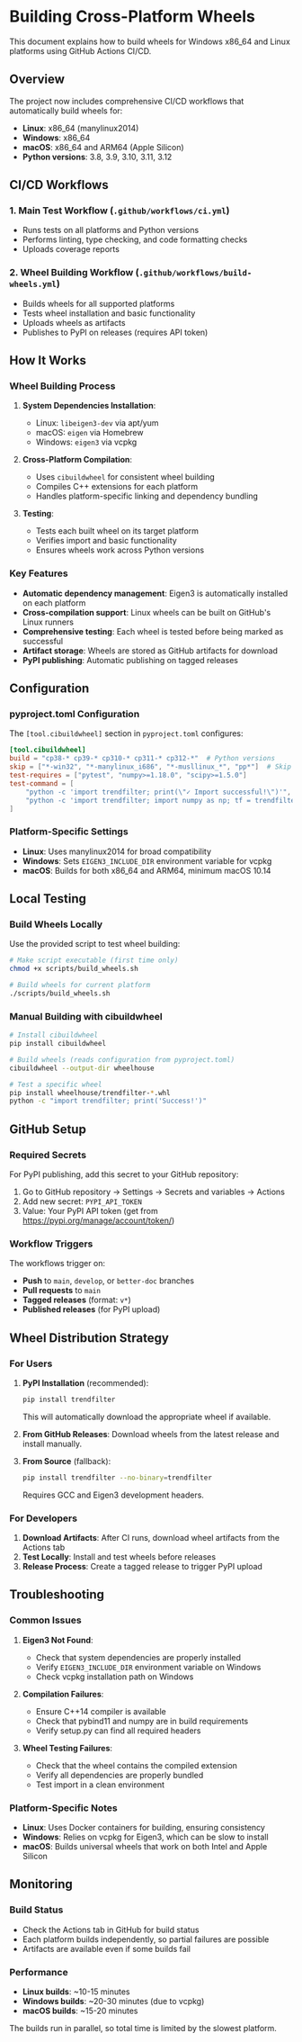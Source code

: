 # Building Cross-Platform Wheels

This document explains how to build wheels for Windows x86_64 and Linux platforms using GitHub Actions CI/CD.

## Overview

The project now includes comprehensive CI/CD workflows that automatically build wheels for:

- **Linux**: x86_64 (manylinux2014)
- **Windows**: x86_64 
- **macOS**: x86_64 and ARM64 (Apple Silicon)
- **Python versions**: 3.8, 3.9, 3.10, 3.11, 3.12

## CI/CD Workflows

### 1. Main Test Workflow (`.github/workflows/ci.yml`)
- Runs tests on all platforms and Python versions
- Performs linting, type checking, and code formatting checks
- Uploads coverage reports

### 2. Wheel Building Workflow (`.github/workflows/build-wheels.yml`)
- Builds wheels for all supported platforms
- Tests wheel installation and basic functionality
- Uploads wheels as artifacts
- Publishes to PyPI on releases (requires API token)

## How It Works

### Wheel Building Process

1. **System Dependencies Installation**:
   - Linux: `libeigen3-dev` via apt/yum
   - macOS: `eigen` via Homebrew
   - Windows: `eigen3` via vcpkg

2. **Cross-Platform Compilation**:
   - Uses `cibuildwheel` for consistent wheel building
   - Compiles C++ extensions for each platform
   - Handles platform-specific linking and dependency bundling

3. **Testing**:
   - Tests each built wheel on its target platform
   - Verifies import and basic functionality
   - Ensures wheels work across Python versions

### Key Features

- **Automatic dependency management**: Eigen3 is automatically installed on each platform
- **Cross-compilation support**: Linux wheels can be built on GitHub's Linux runners
- **Comprehensive testing**: Each wheel is tested before being marked as successful
- **Artifact storage**: Wheels are stored as GitHub artifacts for download
- **PyPI publishing**: Automatic publishing on tagged releases

## Configuration

### pyproject.toml Configuration

The `[tool.cibuildwheel]` section in `pyproject.toml` configures:

```toml
[tool.cibuildwheel]
build = "cp38-* cp39-* cp310-* cp311-* cp312-*"  # Python versions
skip = ["*-win32", "*-manylinux_i686", "*-musllinux_*", "pp*"]  # Skip patterns
test-requires = ["pytest", "numpy>=1.18.0", "scipy>=1.5.0"]
test-command = [
    "python -c 'import trendfilter; print(\"✓ Import successful!\")'",
    "python -c 'import trendfilter; import numpy as np; tf = trendfilter.TrendFilter(); y = np.random.randn(10); tf.fit(y); print(\"✓ Basic functionality working!\")'"
]
```

### Platform-Specific Settings

- **Linux**: Uses manylinux2014 for broad compatibility
- **Windows**: Sets `EIGEN3_INCLUDE_DIR` environment variable for vcpkg
- **macOS**: Builds for both x86_64 and ARM64, minimum macOS 10.14

## Local Testing

### Build Wheels Locally

Use the provided script to test wheel building:

```bash
# Make script executable (first time only)
chmod +x scripts/build_wheels.sh

# Build wheels for current platform
./scripts/build_wheels.sh
```

### Manual Building with cibuildwheel

```bash
# Install cibuildwheel
pip install cibuildwheel

# Build wheels (reads configuration from pyproject.toml)
cibuildwheel --output-dir wheelhouse

# Test a specific wheel
pip install wheelhouse/trendfilter-*.whl
python -c "import trendfilter; print('Success!')"
```

## GitHub Setup

### Required Secrets

For PyPI publishing, add this secret to your GitHub repository:

1. Go to GitHub repository → Settings → Secrets and variables → Actions
2. Add new secret: `PYPI_API_TOKEN`
3. Value: Your PyPI API token (get from https://pypi.org/manage/account/token/)

### Workflow Triggers

The workflows trigger on:
- **Push** to `main`, `develop`, or `better-doc` branches
- **Pull requests** to `main`
- **Tagged releases** (format: `v*`)
- **Published releases** (for PyPI upload)

## Wheel Distribution Strategy

### For Users

1. **PyPI Installation** (recommended):
   ```bash
   pip install trendfilter
   ```
   This will automatically download the appropriate wheel if available.

2. **From GitHub Releases**:
   Download wheels from the latest release and install manually.

3. **From Source** (fallback):
   ```bash
   pip install trendfilter --no-binary=trendfilter
   ```
   Requires GCC and Eigen3 development headers.

### For Developers

1. **Download Artifacts**: After CI runs, download wheel artifacts from the Actions tab
2. **Test Locally**: Install and test wheels before releases
3. **Release Process**: Create a tagged release to trigger PyPI upload

## Troubleshooting

### Common Issues

1. **Eigen3 Not Found**:
   - Check that system dependencies are properly installed
   - Verify `EIGEN3_INCLUDE_DIR` environment variable on Windows
   - Check vcpkg installation path on Windows

2. **Compilation Failures**:
   - Ensure C++14 compiler is available
   - Check that pybind11 and numpy are in build requirements
   - Verify setup.py can find all required headers

3. **Wheel Testing Failures**:
   - Check that the wheel contains the compiled extension
   - Verify all dependencies are properly bundled
   - Test import in a clean environment

### Platform-Specific Notes

- **Linux**: Uses Docker containers for building, ensuring consistency
- **Windows**: Relies on vcpkg for Eigen3, which can be slow to install
- **macOS**: Builds universal wheels that work on both Intel and Apple Silicon

## Monitoring

### Build Status

- Check the Actions tab in GitHub for build status
- Each platform builds independently, so partial failures are possible
- Artifacts are available even if some builds fail

### Performance

- **Linux builds**: ~10-15 minutes
- **Windows builds**: ~20-30 minutes (due to vcpkg)
- **macOS builds**: ~15-20 minutes

The builds run in parallel, so total time is limited by the slowest platform.
